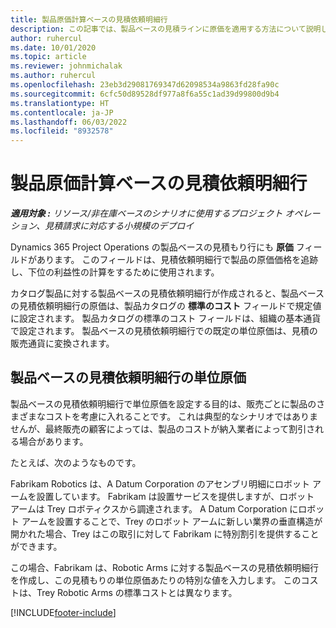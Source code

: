 ```yaml
---
title: 製品原価計算ベースの見積依頼明細行
description: この記事では、製品ベースの見積ラインに原価を適用する方法について説明します。
author: ruhercul
ms.date: 10/01/2020
ms.topic: article
ms.reviewer: johnmichalak
ms.author: ruhercul
ms.openlocfilehash: 23eb3d29081769347d62098534a9863fd28fa90c
ms.sourcegitcommit: 6cfc50d89528df977a8f6a55c1ad39d99800d9b4
ms.translationtype: HT
ms.contentlocale: ja-JP
ms.lasthandoff: 06/03/2022
ms.locfileid: "8932578"
---
```

# <a name="costing-product-based-quote-lines"></a>製品原価計算ベースの見積依頼明細行

_**適用対象 :** リソース/非在庫ベースのシナリオに使用するプロジェクト オペレーション、見積請求に対応する小規模のデプロイ_


Dynamics 365 Project Operations の製品ベースの見積もり行にも **原価** フィールドがあります。 このフィールドは、見積依頼明細行で製品の原価価格を追跡し、下位の利益性の計算をするために使用されます。

カタログ製品に対する製品ベースの見積依頼明細行が作成されると、製品ベースの見積依頼明細行の原価は、製品カタログの **標準のコスト** フィールドで規定値に設定されます。 製品カタログの標準のコスト フィールドは、組織の基本通貨で設定されます。 製品ベースの見積依頼明細行での既定の単位原価は、見積の販売通貨に変換されます。

## <a name="unit-cost-on-a-product-based-quote-line"></a>製品ベースの見積依頼明細行の単位原価

製品ベースの見積依頼明細行で単位原価を設定する目的は、販売ごとに製品のさまざまなコストを考慮に入れることです。 これは典型的なシナリオではありませんが、最終販売の顧客によっては、製品のコストが納入業者によって割引される場合があります。

たとえば、次のようなものです。

Fabrikam Robotics は、A Datum Corporation のアセンブリ明細にロボット アームを設置しています。 Fabrikam は設置サービスを提供しますが、ロボット アームは Trey ロボティクスから調達されます。 A Datum Corporation にロボット アームを設置することで、Trey のロボット アームに新しい業界の垂直構造が開かれた場合、Trey はこの取引に対して Fabrikam に特別割引を提供することができます。

この場合、Fabrikam は、Robotic Arms に対する製品ベースの見積依頼明細行を作成し、この見積もりの単位原価あたりの特別な値を入力します。 このコストは、Trey Robotic Arms の標準コストとは異なります。


[!INCLUDE[footer-include](../../includes/footer-banner.md)]